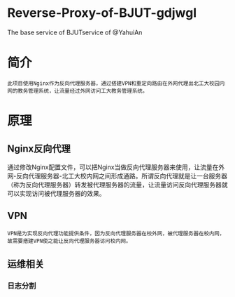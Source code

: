 # Reverse-Proxy-of-BJUT-gdjwgl
The base service of BJUTservice of @YahuiAn

# 简介
   
    此项目使用Nginx作为反向代理服务器，通过搭建VPN和重定向路由在外网代理出北工大校园内网的教务管理系统，让流量经过外网访问工大教务管理系统。

# 原理

## Nginx反向代理
  通过修改Nginx配置文件，可以把Nginx当做反向代理服务器来使用，让流量在外网-反向代理服务器-北工大校内网之间形成通路。所谓反向代理就是让一台服务器（称为反向代理服务器）转发被代理服务器的流量，让流量访问反向代理服务器就可以实现访问被代理服务器的效果。

## VPN
	VPN是为实现反向代理功能提供条件，因为反向代理服务器在校外网，被代理服务器在校内网，故需要搭建VPN使之能让反向代理服务器访问校内网。

## 运维相关
### 日志分割
